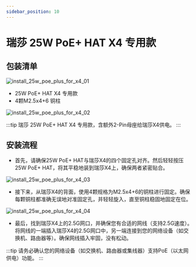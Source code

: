 ```yaml
---
sidebar_position: 10
---
```


# 瑞莎 25W PoE+ HAT X4 专用款

## 包装清单

![install_25w_poe_plus_for_x4_01](/img/x/x4/25w_poe_plus_for_x4_01.webp)

- 25W PoE+ HAT X4 专用款
- 4颗M2.5x4+6 铜柱

![install_25w_poe_plus_for_x4_02](/img/x/x4/25w_poe_plus_for_x4_02.webp)

:::tip
瑞莎 25W PoE+ HAT X4 专用款，含额外2-Pin母座给瑞莎X4供电。
:::

## 安装流程

- 首先，请确保25W PoE+ HAT与瑞莎X4的四个固定孔对齐。然后轻轻按压25W PoE+ HAT，将其平稳地装到瑞莎X4上，确保两者紧密贴合。

![install_25w_poe_plus_for_x4_03](/img/x/x4/25w_poe_plus_for_x4_03.webp)

- 接下来，从瑞莎X4的背面，使用4颗规格为M2.5x4+6的铜柱进行固定。确保每颗铜柱都准确无误地对准固定孔，并轻轻旋入，直至铜柱稳固地固定在位。

![install_25w_poe_plus_for_x4_04](/img/x/x4/25w_poe_plus_for_x4_04.webp)

- 最后，找到瑞莎X4上的2.5G网口，并确保您有合适的网线（支持2.5G速度）。将网线的一端插入瑞莎X4的2.5G网口中，另一端连接到您的网络设备（如交换机、路由器等）。确保网线插入牢固，没有松动。

:::tip
请务必确认您的网络设备（如交换机、路由器或集线器）支持PoE（以太网供电）功能。
:::
